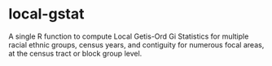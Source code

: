 # local-gstat
A single R function to compute Local Getis-Ord Gi Statistics for multiple racial ethnic groups, census years, and contiguity for numerous focal areas, at the census tract or block group level.
